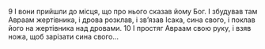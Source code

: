 9 І вони прийшли до місця, що про нього сказав йому Бог. І збудував там Авраам жертівника, і дрова розклав, і зв’язав Ісака, сина свого, і поклав його на жертівника над дровами. 
10 І простяг Авраам свою руку, і взяв ножа, щоб зарізати сина свого...